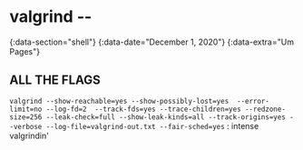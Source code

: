 # valgrind --
{:data-section="shell"}
{:data-date="December 1, 2020"}
{:data-extra="Um Pages"}

## ALL THE FLAGS
`valgrind --show-reachable=yes --show-possibly-lost=yes  --error-limit=no --log-fd=2  --track-fds=yes --trace-children=yes --redzone-size=256 --leak-check=full --show-leak-kinds=all --track-origins=yes --verbose --log-file=valgrind-out.txt --fair-sched=yes`
: intense valgrindin'

